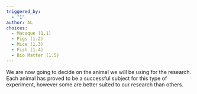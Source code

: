```yaml
---
triggered_by:
  - "1"
author: AL
choices:
  - Macaque (1.1)
  - Pigs (1.2)
  - Mice (1.3)
  - Fish (1.4)
  - Bio Matter (1.5)
---
```


We are now going to decide on the animal we will be using for the research. Each animal has proved to be a successful subject for this type of experiment, however some are better suited to our research than others.
